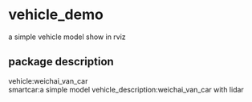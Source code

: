# vehicle_demo
a simple vehicle model show in  rviz
## package description
vehicle:weichai_van_car  
smartcar:a simple model
vehicle_description:weichai_van_car with lidar 
